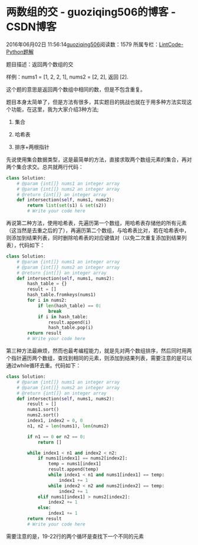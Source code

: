 # 两数组的交 - guoziqing506的博客 - CSDN博客





2016年06月02日 11:56:14[guoziqing506](https://me.csdn.net/guoziqing506)阅读数：1579
所属专栏：[LintCode-Python题解](https://blog.csdn.net/column/details/guoziqing-blog.html)









题目描述：返回两个数组的交

样例：nums1 = [1, 2, 2, 1], nums2 = [2, 2], 返回 [2].

这个题的意思是返回两个数组中相同的数，但是不包含重复。

题目本身太简单了，但是方法有很多，其实题目的挑战也就在于用多种方法实现这个功能，在这里，我为大家介绍3种方法;

1. 集合

2. 哈希表

3. 排序+两根指针




先说使用集合数据类型，这是最简单的方法，直接求取两个数组元素的集合，再对两个集合求交。总共就两行代码：



```python
class Solution:
    # @param {int[]} nums1 an integer array
    # @param {int[]} nums2 an integer array
    # @return {int[]} an integer array
    def intersection(self, nums1, nums2):
        return list(set(s1) & set(s2))
        # Write your code here
```


再说第二种方法，使用哈希表，先遍历第一个数组，用哈希表存储他的所有元素（这当然是去重之后的了），再遍历第二个数组，与哈希表比对，若在哈希表中，则添加到结果列表，同时删除哈希表的对应键值对（以免二次重复添加到结果列表），代码如下：





```python
class Solution:
    # @param {int[]} nums1 an integer array
    # @param {int[]} nums2 an integer array
    # @return {int[]} an integer array
    def intersection(self, nums1, nums2):
        hash_table = {}
        result = []
        hash_table.fromkeys(nums1)
        for i in nums2:
            if len(hash_table) == 0:
                break
            if i in hash_table:
                result.append(i)
                hash_table.pop(i)
        return result
        # Write your code here
```






第三种方法最麻烦，然而也最考编程能力，就是先对两个数组排序，然后同时用两个指针遍历两个数组，查找到相同的元素，则添加到结果列表，需要注意的是可以通过while循环去重。代码如下：



```python
class Solution:
    # @param {int[]} nums1 an integer array
    # @param {int[]} nums2 an integer array
    # @return {int[]} an integer array
    def intersection(self, nums1, nums2):
        result = []
        nums1.sort()
        nums2.sort()
        index1, index2 = 0, 0
        n1, n2 = len(nums1), len(nums2)

        if n1 == 0 or n2 == 0:
            return []

        while index1 < n1 and index2 < n2:
            if nums1[index1] == nums2[index2]:
                temp = nums1[index1]
                result.append(temp)
                while index1 < n1 and nums1[index1] == temp:
                    index1 += 1
                while index2 < n2 and nums2[index2] == temp:
                    index2 += 1
            elif nums1[index1] > nums2[index2]:
                index2 += 1
            else:
                index1 += 1
        return result
        # Write your code here
```
需要注意的是，19-22行的两个循环是查找下一个不同的元素








